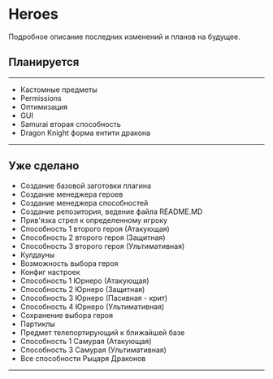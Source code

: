 # Heroes

Подробное описание последних изменений и планов на будущее.

## Планируется

***

* Кастомные предметы
* Permissions
* Оптимизация
* GUI
* Samurai вторая способность
* Dragon Knight форма ентити дракона

***

## Уже сделано
* Создание базовой заготовки плагина
* Создание менеджера героев
* Создание менеджера способностей
* Создание репозитория, ведение файла README.MD
* Прив'язка стрел к определенному игроку
* Способность 1 второго героя (Атакующая)
* Способность 2 второго героя (Защитная)
* Способность 3 второго героя (Ультимативная)
* Кулдауны
* Возможность выбора героя
* Конфиг настроек 
* Способность 1 Юрнеро (Атакующая) 
* Способность 2 Юрнеро (Защитная)
* Способность 3 Юрнеро (Пасивная - крит)
* Способность 4 Юрнеро (Ультимативная)
* Сохранение выбора героя
* Партиклы
* Предмет телепортирующий к ближайшей базе
* Способность 1 Самурая (Атакующая)
* Способность 3 Самурая (Ультимативная)
* Все способности Рыцаря Драконов

***
